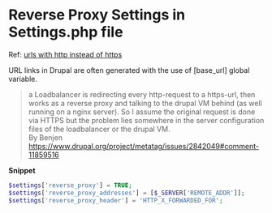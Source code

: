 # Reverse Proxy Settings in Settings.php file

Ref: [urls with http instead of https](https://www.drupal.org/project/metatag/issues/2842049)

URL links in Drupal are often generated with the use of [base_url] global variable.

> a Loadbalancer is redirecting every http-request to a https-url, then works as a reverse proxy and talking to the drupal VM behind (as well running on a nginx server).
So I assume the original request is done via HTTPS but the problem lies somewhere in the server configuration files of the loadbalancer or the drupal VM.<br>
By Benjen https://www.drupal.org/project/metatag/issues/2842049#comment-11859516

**Snippet**
```php
$settings['reverse_proxy'] = TRUE;
$settings['reverse_proxy_addresses'] = [$_SERVER['REMOTE_ADDR']];
$settings['reverse_proxy_header'] = 'HTTP_X_FORWARDED_FOR';
```